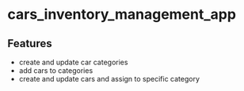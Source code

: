 # cars_inventory_management_app

## Features
- create and update car categories
- add cars to categories
- create and update cars and assign to specific category
